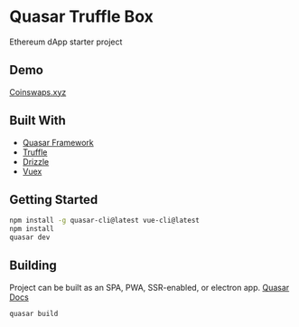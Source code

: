 # Quasar Truffle Box

Ethereum dApp starter project 

## Demo

[Coinswaps.xyz](https://coinswaps.xyz/)

## Built With

- [Quasar Framework](https://quasar-framework.org/)
- [Truffle](https://truffleframework.com/)
- [Drizzle](https://www.trufflesuite.com/docs/drizzle/overview)
- [Vuex](https://vuex.vuejs.org/)

## Getting Started

```sh
npm install -g quasar-cli@latest vue-cli@latest
npm install
quasar dev
```

## Building

Project can be built as an SPA, PWA, SSR-enabled, or electron app. [Quasar Docs](https://quasar-framework.org/)

```sh
quasar build
```

